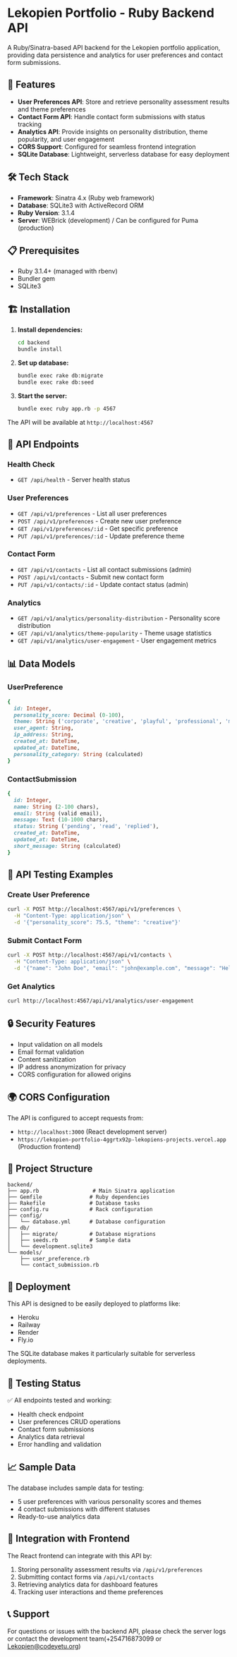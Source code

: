 # Lekopien Portfolio - Ruby Backend API

A Ruby/Sinatra-based API backend for the Lekopien portfolio application, providing data persistence and analytics for user preferences and contact form submissions.

## 🚀 Features

- **User Preferences API**: Store and retrieve personality assessment results and theme preferences
- **Contact Form API**: Handle contact form submissions with status tracking
- **Analytics API**: Provide insights on personality distribution, theme popularity, and user engagement
- **CORS Support**: Configured for seamless frontend integration
- **SQLite Database**: Lightweight, serverless database for easy deployment

## 🛠 Tech Stack

- **Framework**: Sinatra 4.x (Ruby web framework)
- **Database**: SQLite3 with ActiveRecord ORM
- **Ruby Version**: 3.1.4
- **Server**: WEBrick (development) / Can be configured for Puma (production)

## 📋 Prerequisites

- Ruby 3.1.4+ (managed with rbenv)
- Bundler gem
- SQLite3

## 🏗 Installation

1. **Install dependencies:**
   ```bash
   cd backend
   bundle install
   ```

2. **Set up database:**
   ```bash
   bundle exec rake db:migrate
   bundle exec rake db:seed
   ```

3. **Start the server:**
   ```bash
   bundle exec ruby app.rb -p 4567
   ```

The API will be available at `http://localhost:4567`

## 📡 API Endpoints

### Health Check
- `GET /api/health` - Server health status

### User Preferences
- `GET /api/v1/preferences` - List all user preferences
- `POST /api/v1/preferences` - Create new user preference
- `GET /api/v1/preferences/:id` - Get specific preference
- `PUT /api/v1/preferences/:id` - Update preference theme

### Contact Form
- `GET /api/v1/contacts` - List all contact submissions (admin)
- `POST /api/v1/contacts` - Submit new contact form
- `PUT /api/v1/contacts/:id` - Update contact status (admin)

### Analytics
- `GET /api/v1/analytics/personality-distribution` - Personality score distribution
- `GET /api/v1/analytics/theme-popularity` - Theme usage statistics  
- `GET /api/v1/analytics/user-engagement` - User engagement metrics

## 📊 Data Models

### UserPreference
```ruby
{
  id: Integer,
  personality_score: Decimal (0-100),
  theme: String ('corporate', 'creative', 'playful', 'professional', 'minimalist'),
  user_agent: String,
  ip_address: String,
  created_at: DateTime,
  updated_at: DateTime,
  personality_category: String (calculated)
}
```

### ContactSubmission
```ruby
{
  id: Integer,
  name: String (2-100 chars),
  email: String (valid email),
  message: Text (10-1000 chars),
  status: String ('pending', 'read', 'replied'),
  created_at: DateTime,
  updated_at: DateTime,
  short_message: String (calculated)
}
```

## 🧪 API Testing Examples

### Create User Preference
```bash
curl -X POST http://localhost:4567/api/v1/preferences \
  -H "Content-Type: application/json" \
  -d '{"personality_score": 75.5, "theme": "creative"}'
```

### Submit Contact Form
```bash
curl -X POST http://localhost:4567/api/v1/contacts \
  -H "Content-Type: application/json" \
  -d '{"name": "John Doe", "email": "john@example.com", "message": "Hello from the API!"}'
```

### Get Analytics
```bash
curl http://localhost:4567/api/v1/analytics/user-engagement
```

## 🔒 Security Features

- Input validation on all models
- Email format validation
- Content sanitization
- IP address anonymization for privacy
- CORS configuration for allowed origins

## 🌍 CORS Configuration

The API is configured to accept requests from:
- `http://localhost:3000` (React development server)
- `https://lekopien-portfolio-4ggrtx92p-lekopiens-projects.vercel.app` (Production frontend)

## 📁 Project Structure

```
backend/
├── app.rb                 # Main Sinatra application
├── Gemfile               # Ruby dependencies
├── Rakefile              # Database tasks
├── config.ru             # Rack configuration
├── config/
│   └── database.yml      # Database configuration
├── db/
│   ├── migrate/          # Database migrations
│   ├── seeds.rb          # Sample data
│   └── development.sqlite3
└── models/
    ├── user_preference.rb
    └── contact_submission.rb
```

## 🚀 Deployment

This API is designed to be easily deployed to platforms like:
- Heroku
- Railway
- Render
- Fly.io

The SQLite database makes it particularly suitable for serverless deployments.

## 🧪 Testing Status

✅ All endpoints tested and working:
- Health check endpoint
- User preferences CRUD operations  
- Contact form submissions
- Analytics data retrieval
- Error handling and validation

## 📈 Sample Data

The database includes sample data for testing:
- 5 user preferences with various personality scores and themes
- 4 contact submissions with different statuses
- Ready-to-use analytics data

## 🔄 Integration with Frontend

The React frontend can integrate with this API by:
1. Storing personality assessment results via `/api/v1/preferences`
2. Submitting contact forms via `/api/v1/contacts`  
3. Retrieving analytics data for dashboard features
4. Tracking user interactions and theme preferences

## 📞 Support

For questions or issues with the backend API, please check the server logs or contact the development team(+254716873099 or Lekopien@codeyetu.org)
